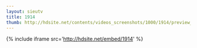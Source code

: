 ```yaml
---
layout: sieutv
title: 1914
thumb: http://hdsite.net/contents/videos_screenshots/1000/1914/preview_360p.mp4.jpg
---
```

{% include iframe src='http://hdsite.net/embed/1914' %}
 
